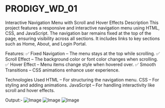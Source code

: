 # PRODIGY_WD_01
Interactive Navigation Menu with Scroll and Hover Effects
Description
This project features a responsive and interactive navigation menu using HTML, CSS, and JavaScript. The navigation bar remains fixed at the top of the page, ensuring visibility across all sections. It includes links to key sections such as Home, About, and Login Portal.

Features:
✅ Fixed Navigation – The menu stays at the top while scrolling.
✅ Scroll Effect – The background color or font color changes when scrolling.
✅ Hover Effect – Menu items change style when hovered over.
✅ Smooth Transitions – CSS animations enhance user experience.

Technologies Used
HTML – For structuring the navigation menu.
CSS – For styling and adding animations.
JavaScript – For handling interactivity like scroll and hover effects.

Output:-
   ![Image](https://github.com/user-attachments/assets/2d28ff73-1c6a-4b93-bd8e-24bed11912f0)
![Image](https://github.com/user-attachments/assets/8bfaec21-e34d-44ac-a343-2a9620eec74f)
![Image](https://github.com/user-attachments/assets/9187bbfe-8689-4daa-b1d2-b61cd8c3b123) 
